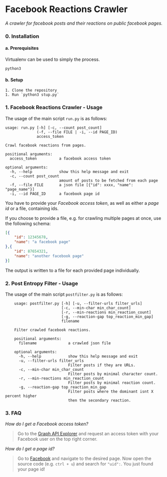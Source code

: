 # Facebook Reactions Crawler
*A crawler for facebook posts and their reactions on public facebook pages.*

### 0. Installation
#### a. Prerequisites
Virtualenv can be used to simply the process.

    python3

#### b. Setup

    1. Clone the repository
    1. Run `python3 stup.py`

### 1. Facebook Reactions Crawler - Usage
The usage of the main script `run.py` is as follows:

    usage: run.py [-h] [-c, --count post_count]
                  (-f, --file FILE | -i, --id PAGE_ID)
                  access_token

    Crawl facebook reactions from pages.

    positional arguments:
      access_token          a facebook access token

    optional arguments:
      -h, --help            show this help message and exit
      -c, --count post_count
                            amount of posts to be fetched from each page
      -f, --file FILE       a json file [{"id": xxxx, "name": "page_name"}]
      -i, --id PAGE_ID      a facebook page id

You have to provide your *Facebook access token*, as well as either a *page id* or a file, containing ids.

If you choose to provide a file, e.g. for crawling multiple pages at once, use the following schema:
```json
[{
    "id": 12345678,
    "name": "a facebook page"
},{
    "id": 87654321,
    "name": "another facebook page"
}]
```

The output is written to a file for each provided page individually.

### 2. Post Entropy Filter - Usage

The usage of the main script `postfilter.py` is as follows:
```
    usage: postfilter.py [-h] [-u, --filter-urls filter_urls]
                         [-c, --min-char min_char_count]
                         [-r, --min-reactions min_reaction_count]
                         [-g, --reaction-gap top_reaction_min_gap]
                         filename

    Filter crawled facebook reactions.

    positional arguments:
      filename              a crawled json file

    optional arguments:
      -h, --help            show this help message and exit
      -u, --filter-urls filter_urls
                            Filter posts if they are URLs.
      -c, --min-char min_char_count
                            Filter posts by minimal character count.
      -r, --min-reactions min_reaction_count
                            Filter posts by minimal reaction count.
      -g, --reaction-gap top_reaction_min_gap
                            Filter posts where the dominant isnt X percent higher
                            then the secondary reaction.
```

### 3. FAQ

*How do I get a Facebook access token?*
> Go to the [Graph API Explorer](https://developers.facebook.com/tools/explorer/) and request an access token with your Facebook user on the top right corner.

*How do I get a page id?*
> Go to [Facebook](https://facebook.com) and navigate to the desired page. Now open the source code (e.g. `ctrl + u`) and search for `"uid":`.
> You just found your page id!
